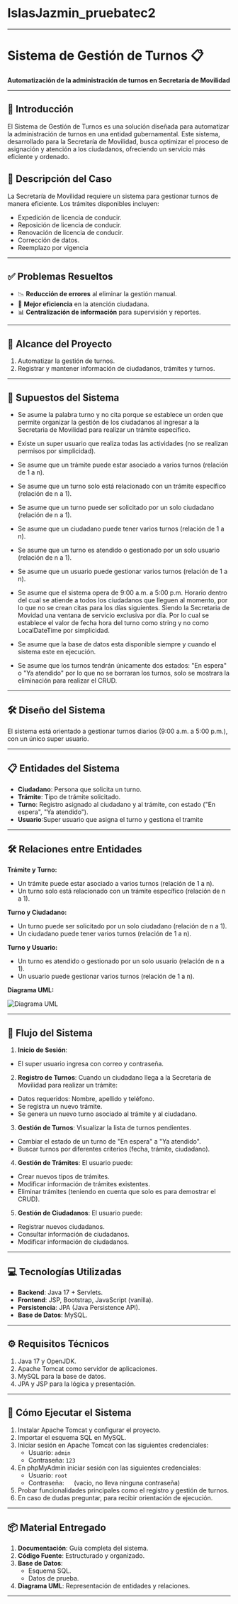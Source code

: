 # IslasJazmin_pruebatec2
---
# Sistema de Gestión de Turnos 📋
**Automatización de la administración de turnos en Secretaría de Movilidad**

---
## 🌟 **Introducción**
El Sistema de Gestión de Turnos es una solución diseñada para automatizar la administración de turnos en una entidad gubernamental. Este sistema, desarrollado para la Secretaría de Movilidad, busca optimizar el proceso de asignación y atención a los ciudadanos, ofreciendo un servicio más eficiente y ordenado.

## 📝 **Descripción del Caso**
La Secretaría de Movilidad requiere un sistema para gestionar turnos de manera eficiente. Los trámites disponibles incluyen:
- Expedición de licencia de conducir.
- Reposición de licencia de conducir.
- Renovación de licencia de conducir.
- Corrección de datos.
- Reemplazo por vigencia

---
## ✅ **Problemas Resueltos**
- 📉 **Reducción de errores** al eliminar la gestión manual.
- 🚀 **Mejor eficiencia** en la atención ciudadana.
- 📊 **Centralización de información** para supervisión y reportes.

---
## 🎯 **Alcance del Proyecto**
1. Automatizar la gestión de turnos.
2. Registrar y mantener información de ciudadanos, trámites y turnos.

---
## 📝 **Supuestos del Sistema**
- Se asume la palabra turno y no cita porque se establece un orden que permite organizar la gestión de los ciudadanos al ingresar a la Secretaria de Movilidad para realizar un trámite especifico.
  
- Existe un super usuario que realiza todas las actividades (no se realizan permisos por simplicidad).

- Se asume que un trámite puede estar asociado a varios turnos (relación de 1 a n).
  
- Se asume que un turno solo está relacionado con un trámite específico (relación de n a 1).
  
- Se asume que un turno puede ser solicitado por un solo ciudadano (relación de n a 1).
  
- Se asume que un ciudadano puede tener varios turnos (relación de 1 a n).
  
- Se asume que un turno es atendido o gestionado por un solo usuario (relación de n a 1).
  
- Se asume que un usuario puede gestionar varios turnos (relación de 1 a n).
  
- Se asume que el sistema opera de 9:00 a.m. a 5:00 p.m. Horario dentro del cual se atiende a todos los ciudadanos que lleguen al momento, por lo que no se crean citas para los días siguientes. Siendo la Secretaria de Movidad una ventana de servicio exclusiva por día. Por lo cual se establece el valor de fecha hora del turno como string y no como LocalDateTime por simplicidad.  
    
- Se asume que la base de datos esta disponible siempre y cuando el sistema este en ejecución.
  
- Se asume que los turnos tendrán únicamente dos estados: "En espera" o "Ya atendido" por lo que no se borraran los turnos, solo se mostrara la eliminación para realizar el CRUD.

---
## 🛠️ **Diseño del Sistema**
El sistema está orientado a gestionar turnos diarios (9:00 a.m. a 5:00 p.m.), con un único super usuario.

---
## 📋 **Entidades del Sistema**
- **Ciudadano**: Persona que solicita un turno.
- **Trámite**: Tipo de trámite solicitado.
- **Turno**: Registro asignado al ciudadano y al trámite, con estado ("En espera", "Ya atendido").
- **Usuario**:Super usuario que asigna el turno y gestiona el tramite

---
## 🛠️ **Relaciones entre Entidades**
**Trámite y Turno:** 
- Un trámite puede estar asociado a varios turnos (relación de 1 a n).
- Un turno solo está relacionado con un trámite específico (relación de n a 1).

**Turno y Ciudadano:**
- Un turno puede ser solicitado por un solo ciudadano (relación de n a 1).
- Un ciudadano puede tener varios turnos (relación de 1 a n).

**Turno y Usuario:**
- Un turno es atendido o gestionado por un solo usuario (relación de n a 1).
- Un usuario puede gestionar varios turnos (relación de 1 a n).
  
**Diagrama UML:**

![Diagrama UML](https://github.com/Jazmin-25/IslasJazmin_pruebatec2/blob/main/DiagramaDefinitivoElbueno.drawio.png)

---
## 🔄 **Flujo del Sistema**
1. **Inicio de Sesión**:
- El super usuario ingresa con correo y contraseña.

2. **Registro de Turnos**:
Cuando un ciudadano llega a la Secretaría de Movilidad para realizar un trámite:
- Datos requeridos: Nombre, apellido y teléfono.
- Se registra un nuevo trámite.
- Se genera un nuevo turno asociado al trámite y al ciudadano.
3. **Gestión de Turnos**:
Visualizar la lista de turnos pendientes.
- Cambiar el estado de un turno de "En espera" a "Ya atendido".
- Buscar turnos por diferentes criterios (fecha, trámite, ciudadano).
4. **Gestión de Trámites**:
  El usuario puede:
- Crear nuevos tipos de trámites.
- Modificar información de trámites existentes.
- Eliminar trámites (teniendo en cuenta que solo es para demostrar el CRUD).
5. **Gestión de Ciudadanos**:
El usuario puede:
- Registrar nuevos ciudadanos.
- Consultar información de ciudadanos.
- Modificar información de ciudadanos.

---
## 💻 **Tecnologías Utilizadas**
- **Backend**: Java 17 + Servlets.
- **Frontend**: JSP, Bootstrap, JavaScript (vanilla).
- **Persistencia**: JPA (Java Persistence API).
- **Base de Datos**: MySQL.

---
## ⚙️ **Requisitos Técnicos**
1. Java 17 y OpenJDK.
2. Apache Tomcat como servidor de aplicaciones.
3. MySQL para la base de datos.
4. JPA y JSP para la lógica y presentación.

---
## 🚀 **Cómo Ejecutar el Sistema**
1. Instalar Apache Tomcat y configurar el proyecto.
2. Importar el esquema SQL en MySQL.
3. Iniciar sesión en Apache Tomcat con las siguientes credenciales:
   - Usuario: `admin`
   - Contraseña: `123`
4. En phpMyAdmin iniciar sesión con las siguientes credenciales:
   - Usuario: `root`
   - Contraseña: `  ` (vacio, no lleva ninguna contraseña)
6.  Probar funcionalidades principales como el registro y gestión de turnos.
7.  En caso de dudas preguntar, para recibir orientación de ejecución.
---
## 📦 **Material Entregado**
1. **Documentación**: Guía completa del sistema.
2. **Código Fuente**: Estructurado y organizado.
3. **Base de Datos**: 
   - Esquema SQL.
   - Datos de prueba.
4. **Diagrama UML**: Representación de entidades y relaciones.
---
